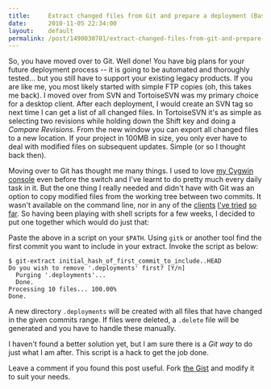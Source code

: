 ```yaml
---
title:     Extract changed files from Git and prepare a deployment (Bash script)
date:      2010-11-05 22:34:00
layout:    default
permalink: /post/1490030701/extract-changed-files-from-git-and-prepare-a-deployment/index.html
---
```


So, you have moved over to Git. Well done! You have big plans for your future deployment process -- it is going to be automated and thoroughly tested... but you still have to support your existing legacy products. If you are like me, you most likely started with simple FTP copies (oh, this takes me back). I moved over from SVN and TortoiseSVN was my primary choice for a desktop client. After each deployment, I would create an SVN tag so next time I can get a list of all changed files. In TortoiseSVN it's as simple as selecting two revisions while holding down the Shift key and doing a *Compare Revisions*. From the new window you can export all changed files to a new location. If your project in 100MB in size, you only ever have to deal with modified files on subsequent updates. Simple (or so I thought back then).

Moving over to Git has thought me many things. I used to love [my Cygwin console](http://blog.angeloff.name/post/1004704485/alternative-cygwin-terminal-shell) even before the switch and I've learnt to do pretty much every daily task in it. But the one thing I really needed and didn't have with Git was an option to copy modified files from the working tree between two commits. It wasn't available on the command line, nor in any of the [clients](http://cola.tuxfamily.org/) [I've tried](http://sourceforge.net/projects/gitextensions/) [so far](http://code.google.com/p/tortoisegit/). So having been playing with shell scripts for a few weeks, I decided to put one together which would do just that:

<script src="https://gist.github.com/664680.js"></script>

Paste the above in a script on your `$PATH`. Using `gitk` or another tool find the first commit you want to include in your extract. Invoke the script as below:

    $ git-extract initial_hash_of_first_commit_to_include..HEAD
    Do you wish to remove '.deployments' first? [Y/n]
      Purging '.deployments'...
      Done.
    Processing 10 files... 100.00%
    Done.

A new directory `.deployments` will be created with all files that have changed in the given commits range. If files were deleted, a `.delete` file will be generated and you have to handle these manually.

I haven't found a better solution yet, but I am sure there is a *Git way* to do just what I am after. This script is a hack to get the job done.

Leave a comment if you found this post useful. Fork [the Gist](https://gist.github.com/664680) and modify it to suit your needs.
